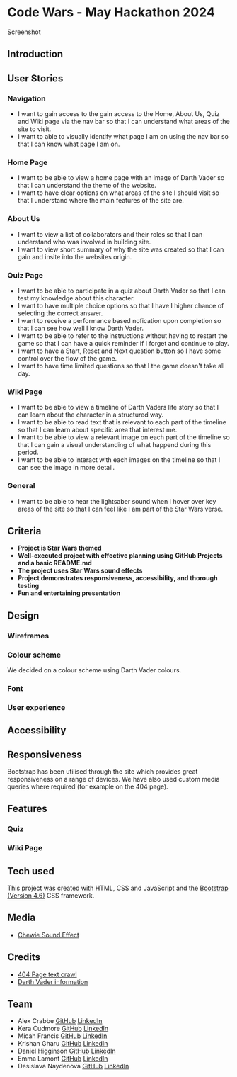 # Code Wars - May Hackathon 2024

Screenshot

## Introduction

## User Stories
### Navigation
* I want to gain access to the gain access to the Home, About Us, Quiz and Wiki page via the nav bar so that I can understand what areas of the site to visit.
* I want to able to visually identify what page I am on using the nav bar so that I can know what page I am on.
### Home Page
* I want to be able to view a home page with an image of Darth Vader so that I can understand the theme of the website.
* I want to have clear options on what areas of the site I should visit so that I understand where the main features of the site are.
### About Us
* I want to view a list of collaborators and their roles so that I can understand who was involved in building site.
* I want to view short summary of why the site was created so that I can gain and insite into the websites origin.
### Quiz Page
* I want to be able to participate in a quiz about Darth Vader so that I can test my knowledge about this character.
* I want to have multiple choice options so that I have I higher chance of selecting the correct answer.
* I want to receive a performance based nofication upon completion so that I can see how well I know Darth Vader.
* I want to be able to refer to the instructions without having to restart the game so that I can have a quick reminder if I forget and continue to play.
* I want to have a Start, Reset and Next question button so I have some control over the flow of the game.
* I want to have time limited questions so that I the game doesn't take all day.
### Wiki Page
* I want to be able to view a timeline of Darth Vaders life story so that I can learn about the character in a structured way.
* I want to be able to read text that is relevant to each part of the timeline so that I can learn about specific area that interest me.
* I want to be able to view a relevant image on each part of the timeline so that I can gain a visual understanding of what happend during this period.
* I want to be able to interact with each images on the timeline so that I can see the image in more detail.
### General
* I want to be able to hear the lightsaber sound when I hover over key areas of the site so that I can feel like I am part of the Star Wars verse.


## Criteria

- **Project is Star Wars themed**
- **Well-executed project with effective planning using GitHub Projects and a basic README.md** 
- **The project uses Star Wars sound effects**
- **Project demonstrates responsiveness, accessibility, and thorough testing**
- **Fun and entertaining presentation**

## Design 

### Wireframes

### Colour scheme

We decided on a colour scheme using Darth Vader colours. 

### Font

### User experience

## Accessibility

## Responsiveness

Bootstrap has been utilised through the site which provides great responsiveness on a range of devices. We have also used custom media queries where required (for example on the 404 page).

## Features

### Quiz

### Wiki Page

## Tech used

This project was created with HTML, CSS and JavaScript and the [Bootstrap (Version 4.6)](https://getbootstrap.com/docs/4.6/getting-started/introduction/) CSS framework.

## Media

* [Chewie Sound Effect](https://www.myinstants.com/en/instant/chewbacca/)

## Credits

* [404 Page text crawl](https://itsilesia.com/star-wars-opening-crawl-based-on-css-animations-and-transformations/)
* [Darth Vader information](https://en.wikipedia.org/wiki/Darth_Vader)

## Team

- Alex Crabbe [GitHub](https://github.com/alexrobincrabbe) [LinkedIn]()
- Kera Cudmore [GitHub](https://github.com/kera-cudmore) [LinkedIn](https://www.linkedin.com/in/keracudmore/)
- Micah Francis [GitHub](https://github.com/2ndborn?tab=repositories) [LinkedIn](www.linkedin.com/in/micah-francis-87bb0832)
- Krishan Gharu [GitHub](https://github.com/kslg) [LinkedIn](https://www.linkedin.com/in/krishang/)
- Daniel Higginson [GitHub](https://github.com/Danbob81) [LinkedIn](https://www.linkedin.com/in/daniel-higginson/)
- Emma Lamont [GitHub](https://github.com/elamont174) [LinkedIn](https://www.linkedin.com/in/emma-lamont)
- Desislava Naydenova [GitHub](https://github.com/DesislavaNaydenova) [LinkedIn](https://www.linkedin.com/in/desislava-naydenova-96877b2a3/)
